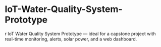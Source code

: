 # IoT-Water-Quality-System-Prototype
r IoT Water Quality System Prototype — ideal for a capstone project with real-time monitoring, alerts, solar power, and a web dashboard.

